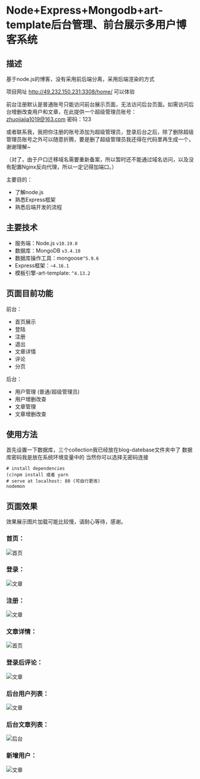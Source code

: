 # Node+Express+Mongodb+art-template后台管理、前台展示多用户博客系统
## 描述
基于node.js的博客，没有采用前后端分离，采用后端渲染的方式


项目网址 http://49.232.150.231:3308/home/  可以体验

前台注册默认是普通账号只能访问前台展示页面，无法访问后台页面。如需访问后台增删改查用户和文章，在此提供一个超级管理员账号：zhuojiajia1019@163.com 密码：123 

或者联系我，我把你注册的账号添加为超级管理员，登录后台之后，除了删除超级管理员账号之外可以随意折腾，要是删了超级管理员我还得在代码里再生成一个，谢谢理解~

（对了，由于户口迁移域名需要重新备案，所以暂时还不能通过域名访问，以及没有配置Nginx反向代理，所以一定记得加端口。）

主要目的：

- 了解node.js
- 熟悉Express框架
- 熟悉后端开发的流程

## 主要技术

- 服务端：Node.js `v10.19.0 `
- 数据库：MongoDB `v3.4.10`
- 数据库操作工具：mongoose`^5.9.6`
- Express框架：`~4.16.1`
- 模板引擎-art-template: `^4.13.2`

## 页面目前功能

前台：

- 首页展示
- 登陆
- 注册
- 退出
- 文章详情
- 评论
- 分页


后台：

- 用户管理 (普通/超级管理员)
- 用户增删改查
- 文章管理
- 文章增删改查


## 使用方法
首先设置一下数据库，三个collection我已经放在blog-datebase文件夹中了
数据库密码我是放在系统环境变量中的
当然你可以选择无密码连接

```
# install dependencies
(c)npm install 或者 yarn
# serve at localhost: 80 (可自行更改)
nodemon

```

## 页面效果
效果展示图片加载可能比较慢，请耐心等待，感谢。

### 首页：
![首页](./static/blog首页.png)


### 登录：
![文章](./static/登录界面.png)

### 注册：
![文章](./static/前台注册.png)

### 文章详情：
![首页](./static/文章详情页.png)

### 登录后评论：
![文章](./static/登录后评论.png)

### 后台用户列表：
![文章](./static/后台用户列表.png)

### 后台文章列表：
![后台](./static/后台文章列表.png)

### 新增用户：
![文章](./static/新增用户.png)



